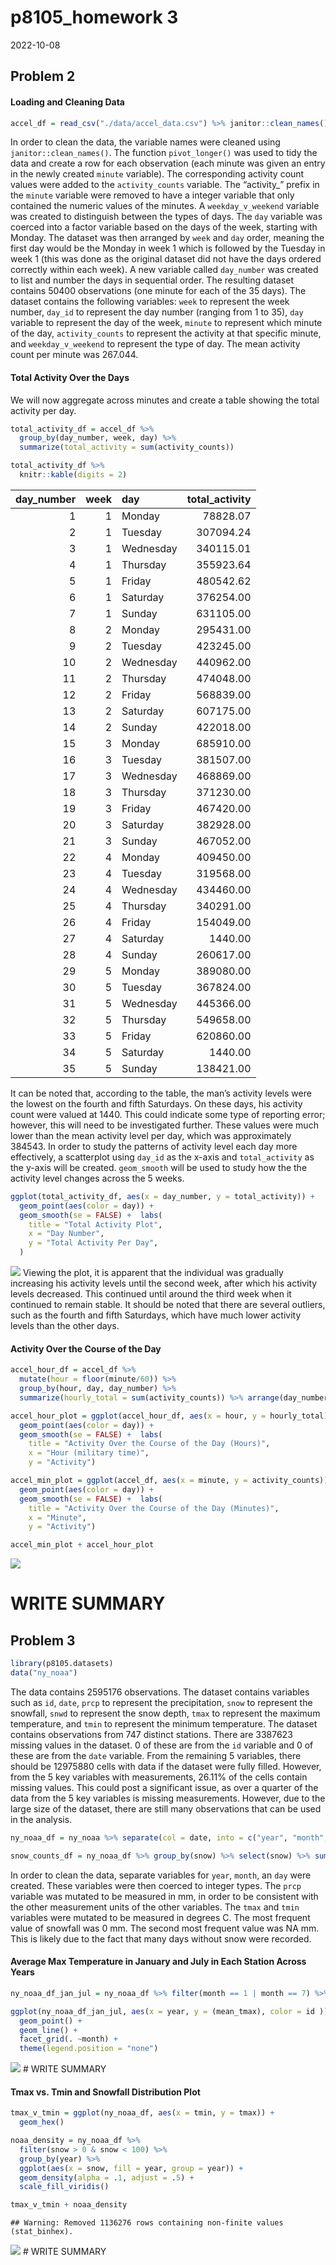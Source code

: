 p8105_homework 3
================
2022-10-08

## Problem 2

#### Loading and Cleaning Data

``` r
accel_df = read_csv("./data/accel_data.csv") %>% janitor::clean_names() %>% pivot_longer(-c(week, day_id, day), names_to = "minute", values_to = "activity_counts") %>% mutate(minute = as.integer(gsub('[activity_]', '', minute))) %>% mutate(weekday_v_weekend = ifelse(day == "Saturday" | day == "Sunday", "Weekend", "Weekday")) %>% mutate(day = factor(day, levels = c("Monday", "Tuesday", "Wednesday", "Thursday", "Friday", "Saturday", "Sunday")), weekday_v_weekend = as.factor(weekday_v_weekend)) %>% arrange(week, day) %>% group_by(week, day) %>% mutate(day_number = cur_group_id())
```

In order to clean the data, the variable names were cleaned using
`janitor::clean_names()`. The function `pivot_longer()` was used to tidy
the data and create a row for each observation (each minute was given an
entry in the newly created `minute` variable). The corresponding
activity count values were added to the `activity_counts` variable. The
“activity\_” prefix in the `minute` variable were removed to have a
integer variable that only contained the numeric values of the minutes.
A `weekday_v_weekend` variable was created to distinguish between the
types of days. The `day` variable was coerced into a factor variable
based on the days of the week, starting with Monday. The dataset was
then arranged by `week` and `day` order, meaning the first day would be
the Monday in week 1 which is followed by the Tuesday in week 1 (this
was done as the original dataset did not have the days ordered correctly
within each week). A new variable called `day_number` was created to
list and number the days in sequential order. The resulting dataset
contains 50400 observations (one minute for each of the 35 days). The
dataset contains the following variables: `week` to represent the week
number, `day_id` to represent the day number (ranging from 1 to 35),
`day` variable to represent the day of the week, `minute` to represent
which minute of the day, `activity_counts` to represent the activity at
that specific minute, and `weekday_v_weekend` to represent the type of
day. The mean activity count per minute was 267.044.

#### Total Activity Over the Days

We will now aggregate across minutes and create a table showing the
total activity per day.

``` r
total_activity_df = accel_df %>%
  group_by(day_number, week, day) %>%
  summarize(total_activity = sum(activity_counts))

total_activity_df %>%
  knitr::kable(digits = 2)
```

| day_number | week | day       | total_activity |
|-----------:|-----:|:----------|---------------:|
|          1 |    1 | Monday    |       78828.07 |
|          2 |    1 | Tuesday   |      307094.24 |
|          3 |    1 | Wednesday |      340115.01 |
|          4 |    1 | Thursday  |      355923.64 |
|          5 |    1 | Friday    |      480542.62 |
|          6 |    1 | Saturday  |      376254.00 |
|          7 |    1 | Sunday    |      631105.00 |
|          8 |    2 | Monday    |      295431.00 |
|          9 |    2 | Tuesday   |      423245.00 |
|         10 |    2 | Wednesday |      440962.00 |
|         11 |    2 | Thursday  |      474048.00 |
|         12 |    2 | Friday    |      568839.00 |
|         13 |    2 | Saturday  |      607175.00 |
|         14 |    2 | Sunday    |      422018.00 |
|         15 |    3 | Monday    |      685910.00 |
|         16 |    3 | Tuesday   |      381507.00 |
|         17 |    3 | Wednesday |      468869.00 |
|         18 |    3 | Thursday  |      371230.00 |
|         19 |    3 | Friday    |      467420.00 |
|         20 |    3 | Saturday  |      382928.00 |
|         21 |    3 | Sunday    |      467052.00 |
|         22 |    4 | Monday    |      409450.00 |
|         23 |    4 | Tuesday   |      319568.00 |
|         24 |    4 | Wednesday |      434460.00 |
|         25 |    4 | Thursday  |      340291.00 |
|         26 |    4 | Friday    |      154049.00 |
|         27 |    4 | Saturday  |        1440.00 |
|         28 |    4 | Sunday    |      260617.00 |
|         29 |    5 | Monday    |      389080.00 |
|         30 |    5 | Tuesday   |      367824.00 |
|         31 |    5 | Wednesday |      445366.00 |
|         32 |    5 | Thursday  |      549658.00 |
|         33 |    5 | Friday    |      620860.00 |
|         34 |    5 | Saturday  |        1440.00 |
|         35 |    5 | Sunday    |      138421.00 |

It can be noted that, according to the table, the man’s activity levels
were the lowest on the fourth and fifth Saturdays. On these days, his
activity count were valued at 1440. This could indicate some type of
reporting error; however, this will need to be investigated further.
These values were much lower than the mean activity level per day, which
was approximately 384543. In order to study the patterns of activity
level each day more effectively, a scatterplot using `day_id` as the
x-axis and `total_activity` as the y-axis will be created. `geom_smooth`
will be used to study how the the activity level changes across the 5
weeks.

``` r
ggplot(total_activity_df, aes(x = day_number, y = total_activity)) + 
  geom_point(aes(color = day)) +
  geom_smooth(se = FALSE) +  labs(
    title = "Total Activity Plot",
    x = "Day Number",
    y = "Total Activity Per Day",
  )
```

![](p8105_hw3_si2426_files/figure-gfm/unnamed-chunk-3-1.png)<!-- -->
Viewing the plot, it is apparent that the individual was gradually
increasing his activity levels until the second week, after which his
activity levels decreased. This continued until around the third week
when it continued to remain stable. It should be noted that there are
several outliers, such as the fourth and fifth Saturdays, which have
much lower activity levels than the other days.

#### Activity Over the Course of the Day

``` r
accel_hour_df = accel_df %>% 
  mutate(hour = floor(minute/60)) %>% 
  group_by(hour, day, day_number) %>% 
  summarize(hourly_total = sum(activity_counts)) %>% arrange(day_number)

accel_hour_plot = ggplot(accel_hour_df, aes(x = hour, y = hourly_total)) + 
  geom_point(aes(color = day)) +
  geom_smooth(se = FALSE) +  labs(
    title = "Activity Over the Course of the Day (Hours)",
    x = "Hour (military time)",
    y = "Activity")

accel_min_plot = ggplot(accel_df, aes(x = minute, y = activity_counts)) + 
  geom_point(aes(color = day)) +
  geom_smooth(se = FALSE) +  labs(
    title = "Activity Over the Course of the Day (Minutes)",
    x = "Minute",
    y = "Activity")

accel_min_plot + accel_hour_plot
```

![](p8105_hw3_si2426_files/figure-gfm/unnamed-chunk-4-1.png)<!-- -->

# WRITE SUMMARY

## Problem 3

``` r
library(p8105.datasets)
data("ny_noaa")
```

The data contains 2595176 observations. The dataset contains variables
such as `id`, `date`, `prcp` to represent the precipitation, `snow` to
represent the snowfall, `snwd` to represent the snow depth, `tmax` to
represent the maximum temperature, and `tmin` to represent the minimum
temperature. The dataset contains observations from 747 distinct
stations. There are 3387623 missing values in the dataset. 0 of these
are from the `id` variable and 0 of these are from the `date` variable.
From the remaining 5 variables, there should be 12975880 cells with data
if the dataset were fully filled. However, from the 5 key variables with
measurements, 26.11% of the cells contain missing values. This could
post a significant issue, as over a quarter of the data from the 5 key
variables is missing measurements. However, due to the large size of the
dataset, there are still many observations that can be used in the
analysis.

``` r
ny_noaa_df = ny_noaa %>% separate(col = date, into = c("year", "month", "day")) %>% mutate(year = as.integer(year), month = as.integer(month), day = as.integer(day)) %>% mutate(prcp = prcp/10, tmax = as.numeric(tmax)/10, tmin = as.numeric(tmin)/10)

snow_counts_df = ny_noaa_df %>% group_by(snow) %>% select(snow) %>% summarize(count = n()) %>% arrange(-count)
```

In order to clean the data, separate variables for `year`, `month`, an
`day` were created. These variables were then coerced to integer types.
The `prcp` variable was mutated to be measured in mm, in order to be
consistent with the other measurement units of the other variables. The
`tmax` and `tmin` variables were mutated to be measured in degrees C.
The most frequent value of snowfall was 0 mm. The second most frequent
value was NA mm. This is likely due to the fact that many days without
snow were recorded.

#### Average Max Temperature in January and July in Each Station Across Years

``` r
ny_noaa_df_jan_jul = ny_noaa_df %>% filter(month == 1 | month == 7) %>% group_by(id, month, year) %>% drop_na(tmax) %>% summarize(mean_tmax = mean(tmax, na.rm = FALSE))

ggplot(ny_noaa_df_jan_jul, aes(x = year, y = (mean_tmax), color = id )) + 
  geom_point() +
  geom_line() + 
  facet_grid(. ~month) +   
  theme(legend.position = "none")
```

![](p8105_hw3_si2426_files/figure-gfm/unnamed-chunk-7-1.png)<!-- --> \#
WRITE SUMMARY

#### Tmax vs. Tmin and Snowfall Distribution Plot

``` r
tmax_v_tmin = ggplot(ny_noaa_df, aes(x = tmin, y = tmax)) + 
  geom_hex()

noaa_density = ny_noaa_df %>% 
  filter(snow > 0 & snow < 100) %>% 
  group_by(year) %>%
  ggplot(aes(x = snow, fill = year, group = year)) + 
  geom_density(alpha = .1, adjust = .5) +
  scale_fill_viridis()

tmax_v_tmin + noaa_density
```

    ## Warning: Removed 1136276 rows containing non-finite values (stat_binhex).

![](p8105_hw3_si2426_files/figure-gfm/unnamed-chunk-8-1.png)<!-- --> \#
WRITE SUMMARY
